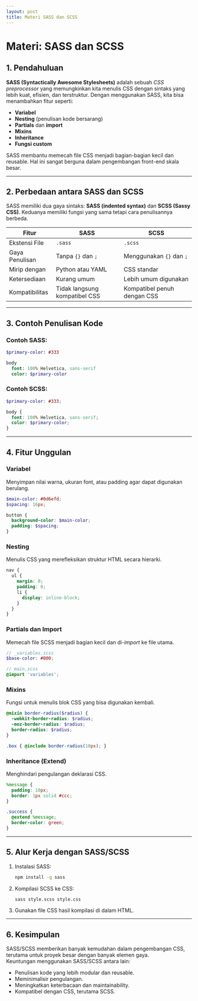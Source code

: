 ```yaml
---
layout: post
title: Materi SASS dan SCSS
---
```


# Materi: SASS dan SCSS

## 1. Pendahuluan

**SASS (Syntactically Awesome Stylesheets)** adalah sebuah *CSS preprocessor* yang memungkinkan kita menulis CSS dengan sintaks yang lebih kuat, efisien, dan terstruktur. Dengan menggunakan SASS, kita bisa menambahkan fitur seperti:

- **Variabel**
- **Nesting** (penulisan kode bersarang)
- **Partials** dan **import**
- **Mixins**
- **Inheritance**
- **Fungsi custom**

SASS membantu memecah file CSS menjadi bagian-bagian kecil dan reusable. Hal ini sangat berguna dalam pengembangan front-end skala besar.

---

## 2. Perbedaan antara SASS dan SCSS

SASS memiliki dua gaya sintaks: **SASS (indented syntax)** dan **SCSS (Sassy CSS)**. Keduanya memiliki fungsi yang sama tetapi cara penulisannya berbeda.

| Fitur           | SASS                          | SCSS                           |
|------------------|-------------------------------|--------------------------------|
| Ekstensi File     | `.sass`                        | `.scss`                         |
| Gaya Penulisan    | Tanpa `{}` dan `;`              | Menggunakan `{}` dan `;`         |
| Mirip dengan      | Python atau YAML                | CSS standar                     |
| Ketersediaan      | Kurang umum                    | Lebih umum digunakan            |
| Kompatibilitas    | Tidak langsung kompatibel CSS  | Kompatibel penuh dengan CSS     |

---

## 3. Contoh Penulisan Kode

### Contoh SASS:
```sass
$primary-color: #333

body
  font: 100% Helvetica, sans-serif
  color: $primary-color
```

### Contoh SCSS:
```scss
$primary-color: #333;

body {
  font: 100% Helvetica, sans-serif;
  color: $primary-color;
}
```

---

## 4. Fitur Unggulan

###  Variabel
Menyimpan nilai warna, ukuran font, atau padding agar dapat digunakan berulang.

```scss
$main-color: #0d6efd;
$spacing: 16px;

button {
  background-color: $main-color;
  padding: $spacing;
}
```

###  Nesting
Menulis CSS yang merefleksikan struktur HTML secara hierarki.

```scss
nav {
  ul {
    margin: 0;
    padding: 0;
    li {
      display: inline-block;
    }
  }
}
```

###  Partials dan Import
Memecah file SCSS menjadi bagian kecil dan di-*import* ke file utama.

```scss
// _variables.scss
$base-color: #000;

// main.scss
@import 'variables';
```

###  Mixins
Fungsi untuk menulis blok CSS yang bisa digunakan kembali.

```scss
@mixin border-radius($radius) {
  -webkit-border-radius: $radius;
  -moz-border-radius: $radius;
  border-radius: $radius;
}

.box { @include border-radius(10px); }
```

###  Inheritance (Extend)
Menghindari pengulangan deklarasi CSS.

```scss
%message {
  padding: 10px;
  border: 1px solid #ccc;
}

.success {
  @extend %message;
  border-color: green;
}
```

---

## 5. Alur Kerja dengan SASS/SCSS

1. Instalasi SASS:
   ```bash
   npm install -g sass
   ```

2. Kompilasi SCSS ke CSS:
   ```bash
   sass style.scss style.css
   ```

3. Gunakan file CSS hasil kompilasi di dalam HTML.

---


## 6. Kesimpulan

SASS/SCSS memberikan banyak kemudahan dalam pengembangan CSS, terutama untuk proyek besar dengan banyak elemen gaya.  
Keuntungan menggunakan SASS/SCSS antara lain:

- Penulisan kode yang lebih modular dan reusable.
- Meminimalisir pengulangan.
- Meningkatkan keterbacaan dan maintainability.
- Kompatibel dengan CSS, terutama SCSS.
